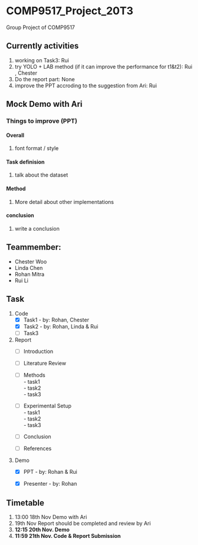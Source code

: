 # COMP9517_Project_20T3
Group Project of COMP9517

## Currently activities
 1. working on Task3: Rui
 1. try YOLO + LAB method (if it can improve the performance for t1&t2): Rui , Chester
 1. Do the report part: None
 1. improve the PPT accroding to the suggestion from Ari: Rui

## Mock Demo with Ari
 ### Things to improve (PPT)
  #### Overall
  1. font format / style
  #### Task definision
  1. talk about the dataset
  #### Method
  1. More detail about other implementations
  #### conclusion
  1. write a conclusion
  

## Teammember:
- Chester Woo
- Linda Chen
- Rohan Mitra
- Rui Li

## Task
  1. Code
      - [x] Task1  - by: Rohan, Chester
      - [x] Task2  - by: Rohan, Linda & Rui
      - [ ] Task3  
    
  1. Report
      - [ ] Introduction 
      - [ ] Literature Review
      - [ ] Methods  
                - task1  
                - task2  
                - task3  

      - [ ] Experimental Setup  
                - task1  
                - task2  
                - task3 
                
      - [ ] Conclusion
      - [ ] References
      
  1. Demo
       - [x] PPT  - by: Rohan & Rui
       - [x] Presenter  - by: Rohan


## Timetable
  1. 13:00 18th Nov Demo with Ari
  1. 19th Nov Report should be completed and review by Ari
  1. **12:15 20th Nov. Demo**
  1. **11:59 21th Nov. Code & Report Submission**

